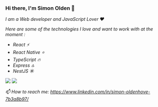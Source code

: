 ### Hi there, I'm Simon Olden 👋 

<em>I am a Web developer and JavaScript Lover ❤️<em>
  
Here are some of the technologies I love and want to work with at the moment :
- React ⚡
- React Native :star:
- TypeScript :fire: 
- Express :top:
- NestJS :sunny:
 
<img src='https://github-readme-stats.vercel.app/api?username=simsolden&hide=prs,stars&show_icons=true&theme=algolia' />
<img src='https://github-readme-stats.vercel.app/api/top-langs/?username=simsolden&theme=algolia&hide=html,css&layout=compact' />
  </br>
  
📫 How to reach me: https://www.linkedin.com/in/simon-oldenhove-7b3a8b97/

  <!--
**simsolden/simsolden** is a ✨ _special_ ✨ repository because its `README.md` (this file) appears on your GitHub profile.

Here are some ideas to get you started:

- 🔭 I’m currently working on ...
- 🌱 I’m currently learning ...
- 👯 I’m looking to collaborate on ...
- 🤔 I’m looking for help with ...
- 💬 Ask me about ...
- 📫 How to reach me: ...
- 😄 Pronouns: ...
- ⚡ Fun fact: ...
-->
